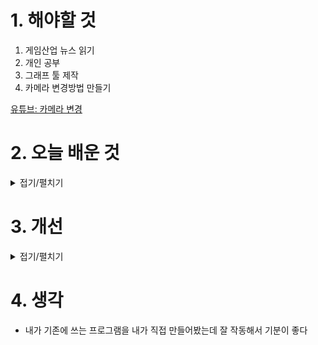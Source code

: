 
# 1. 해야할 것

1. 게임산업 뉴스 읽기 
2. 개인 공부  
3. 그래프 툴 제작
4. 카메라 변경방법 만들기

[유튜브: 카메라 변경](https://youtube.com/shorts/-78KDZQbnes?feature=shared)


# 2. 오늘 배운 것

<details>
<summary>접기/펼치기</summary>

## tension 그래프 툴 제작
<img width="370" height="180" alt="image" src="https://github.com/user-attachments/assets/71bce937-534b-4146-94d0-a028b9141697" />

<img width="220" height="255" alt="image" src="https://github.com/user-attachments/assets/a3eee971-0750-4e29-b22b-b93bf1560fd7" />

<img width="1516" height="816" alt="image" src="https://github.com/user-attachments/assets/dac0fb6a-630b-4653-ab07-a710cf884a0d" />


</details>




# 3. 개선


<details>
<summary>접기/펼치기</summary>


</details>



# 4. 생각
- 내가 기존에 쓰는 프로그램을 내가 직접 만들어봤는데 잘 작동해서 기분이 좋다

